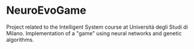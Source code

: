 # NeuroEvoGame
Project related to the Intelligent System course at Università degli Studi di Milano. Implementation of a "game" using neural networks and genetic algorithms.
